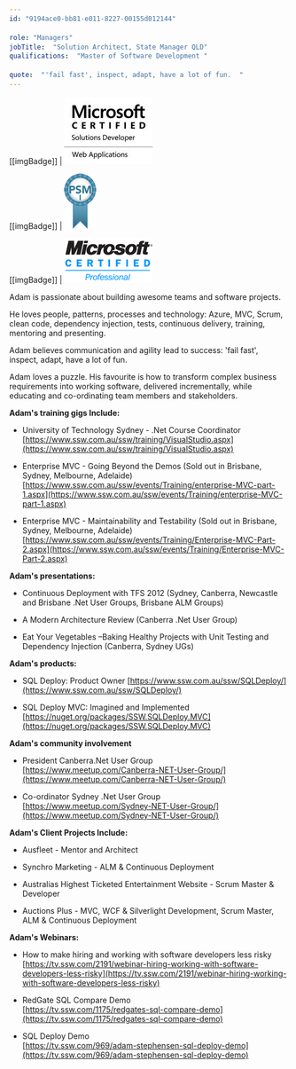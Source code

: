 ```yaml
---
id: "9194ace0-bb81-e011-8227-00155d012144"

role: "Managers"
jobTitle:  "Solution Architect, State Manager QLD"
qualifications:  "Master of Software Development "

quote:  "'fail fast', inspect, adapt, have a lot of fun.  "
---
```

 

[[imgBadge]]
| ![MCSD Web Applications](./Images/Bio/MCSD_2013(rgb)_1477.jpg) 

[[imgBadge]]
| ![Professional Scrum Master I](./Images/Bio/PSMI.png) 

[[imgBadge]]
| ![Microsoft Certified Professional](./Images/Bio/MCP.png) 


Adam is passionate about building awesome teams and software projects.

He loves people, patterns, processes and technology: Azure, MVC, Scrum, clean code, dependency injection, tests, continuous delivery, training, mentoring and presenting.

Adam believes communication and agility lead to success: 'fail fast', inspect, adapt, have a lot of fun. 

Adam loves a puzzle. His favourite is how to transform complex business requirements into working software, delivered incrementally, while educating and co-ordinating team members and stakeholders.

 **Adam's training gigs Include:**

- University of Technology Sydney - .Net Course Coordinator 
 [https://www.ssw.com.au/ssw/training/VisualStudio.aspx](https://www.ssw.com.au/ssw/training/VisualStudio.aspx)

- Enterprise MVC - Going Beyond the Demos (Sold out in Brisbane, Sydney, Melbourne, Adelaide)
 [https://www.ssw.com.au/ssw/events/Training/enterprise-MVC-part-1.aspx](https://www.ssw.com.au/ssw/events/Training/enterprise-MVC-part-1.aspx)

- Enterprise MVC - Maintainability and Testability (Sold out in Brisbane, Sydney, Melbourne, Adelaide)
 [https://www.ssw.com.au/ssw/events/Training/Enterprise-MVC-Part-2.aspx](https://www.ssw.com.au/ssw/events/Training/Enterprise-MVC-Part-2.aspx) 

 **Adam's presentations:**

- Continuous Deployment with TFS 2012 (Sydney, Canberra, Newcastle and Brisbane .Net User Groups, Brisbane ALM Groups)

- A Modern Architecture Review (Canberra .Net User Group)

- Eat Your Vegetables –Baking Healthy Projects with Unit Testing and Dependency Injection (Canberra, Sydney UGs)

 **Adam's products:**

- SQL Deploy: Product Owner [https://www.ssw.com.au/ssw/SQLDeploy/](https://www.ssw.com.au/ssw/SQLDeploy/)

- SQL Deploy MVC: Imagined and Implemented [https://nuget.org/packages/SSW.SQLDeploy.MVC](https://nuget.org/packages/SSW.SQLDeploy.MVC)

 **Adam's community involvement**

- President Canberra.Net User Group [https://www.meetup.com/Canberra-NET-User-Group/](https://www.meetup.com/Canberra-NET-User-Group/)

- Co-ordinator Sydney .Net User Group [https://www.meetup.com/Sydney-NET-User-Group/](https://www.meetup.com/Sydney-NET-User-Group/)

 **Adam's Client Projects Include:**

- Ausfleet - Mentor and Architect

- Synchro Marketing - ALM & Continuous Deployment

- Australias Highest Ticketed Entertainment Website - Scrum Master & Developer

- Auctions Plus - MVC, WCF & Silverlight Development, Scrum Master, ALM & Continuous Deployment

 **Adam's Webinars:**

- How to make hiring and working with software developers less risky
 [https://tv.ssw.com/2191/webinar-hiring-working-with-software-developers-less-risky](https://tv.ssw.com/2191/webinar-hiring-working-with-software-developers-less-risky) 

- RedGate SQL Compare Demo  
 [https://tv.ssw.com/1175/redgates-sql-compare-demo](https://tv.ssw.com/1175/redgates-sql-compare-demo)

- SQL Deploy Demo  
 [https://tv.ssw.com/969/adam-stephensen-sql-deploy-demo](https://tv.ssw.com/969/adam-stephensen-sql-deploy-demo)  